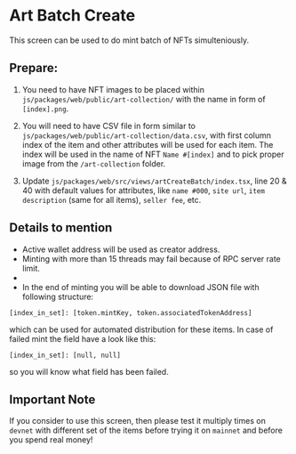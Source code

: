 # Art Batch Create

This screen can be used to do mint batch of NFTs simulteniously.

## Prepare:

1. You need to have NFT images to be placed within `js/packages/web/public/art-collection/` with the name in form of `[index].png`.

2. You will need to have CSV file in form similar to
`js/packages/web/public/art-collection/data.csv`, with first column index of the item and other attributes will be used for each item. The index will be used in the name of NFT `Name #[index]` and to pick proper image from the `/art-collection` folder.

3. Update `js/packages/web/src/views/artCreateBatch/index.tsx`, line 20 & 40 with default values for attributes, like `name #000`, `site url`, `item description` (same for all items), `seller fee`, etc.

## Details to mention

- Active wallet address will be used as creator address.
- Minting with more than 15 threads may fail because of RPC server rate limit.
-
- In the end of minting you will be able to download JSON file with following structure:
```
[index_in_set]: [token.mintKey, token.associatedTokenAddress]
```
which can be used for automated distribution for these items.
In case of failed mint the field have a look like this:
```
[index_in_set]: [null, null]
```
so you will know what field has been failed.

## Important Note

If you consider to use this screen, then please test it multiply times on `devnet` with different set of the items before trying it on `mainnet` and before you spend real money!
